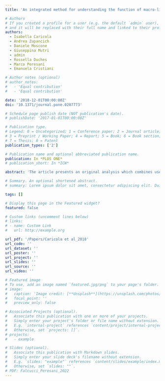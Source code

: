 ```yaml
---
title: 'An integrated method for understanding the function of macro-lithic tools. Use wear, 3D and spatial analyses of an Early Upper Palaeolithic assemblage from North Eastern Italy'

# Authors
# If you created a profile for a user (e.g. the default `admin` user), write the username (folder name) here
# and it will be replaced with their full name and linked to their profile.
authors:
  - Isabella Caricola
  - Andrea Zupancich
  - Daniele Moscone 
  - Giuseppina Mutri
  - admin
  - Rossella Duches
  - Marco Peresani
  - Emanuela Cristiani

# Author notes (optional)
# author_notes:
#   - 'Equal contribution'
#   - 'Equal contribution'

date: '2018-12-01T00:00:00Z'
doi: '10.1371/journal.pone.0207773'

# Schedule page publish date (NOT publication's date).
# publishDate: '2017-01-01T00:00:00Z'

# Publication type.
# Legend: 0 = Uncategorized; 1 = Conference paper; 2 = Journal article;
# 3 = Preprint / Working Paper; 4 = Report; 5 = Book; 6 = Book section;
# 7 = Thesis; 8 = Patent
publication_types: ['2']

# Publication name and optional abbreviated publication name.
publication: In *PLOS ONE*
# publication_short: In *ICW*

abstract: 'The article presents an original analysis which combines use-wear, 3D modelling and spatial analyses to experimental archaeology in order to investigate Early Upper Palaeolithic flint-knapping gestures and techniques involving the use of macro-lithic tools. In particular, the methodological framework proposed in this paper was applied to the study of Protoaurignacian and Aurignacian macro-tools from Fumane Cave (Verona, Italy). Combining spatial analysis and use wear investigation, both at low and high magnifications, permitted the identification and detailed description of the use-related traces affecting both the hammerstones and retouchers which, at Fumane Cave, were used at different stages during flint tool production. Several experimental activities were performed including core reduction, maintenance, and blank production together with different types of edge retouching. From a methodological perspective, the protocol of analysis permitted to codify specific traces and to produce quantitative data related to their geometry and distribution over the tool’s surface, according to the activities and gestures performed. The results obtained allowed a careful investigation of the function and the gestures associated to the use of the macro-lithic tools coming from the Protoaurignacian and Aurignacian levels of Fumane Cave while providing a methodological tool for interpreting different archaeological samples.'

# Summary. An optional shortened abstract.
# summary: Lorem ipsum dolor sit amet, consectetur adipiscing elit. Duis posuere tellus ac convallis placerat. Proin tincidunt magna sed ex sollicitudin condimentum.

tags: []

# Display this page in the Featured widget?
featured: false

# Custom links (uncomment lines below)
# links:
# - name: Custom Link
#   url: http://example.org

url_pdf: '/Papers/Caricola et al_2018'
url_code: ''
url_dataset: ''
url_poster: ''
url_project: ''
url_slides: ''
url_source: ''
url_video: ''

# Featured image
# To use, add an image named `featured.jpg/png` to your page's folder.
# image:
#   caption: 'Image credit: [**Unsplash**](https://unsplash.com/photos/pLCdAaMFLTE)'
#   focal_point: ''
#   preview_only: false

# Associated Projects (optional).
#   Associate this publication with one or more of your projects.
#   Simply enter your project's folder or file name without extension.
#   E.g. `internal-project` references `content/project/internal-project/index.md`.
#   Otherwise, set `projects: []`.
# projects:
#   - example

# Slides (optional).
#   Associate this publication with Markdown slides.
#   Simply enter your slide deck's filename without extension.
#   E.g. `slides: "example"` references `content/slides/example/index.md`.
#   Otherwise, set `slides: ""`.
# PDF: Falcucci_Peresani_2022
---
```

